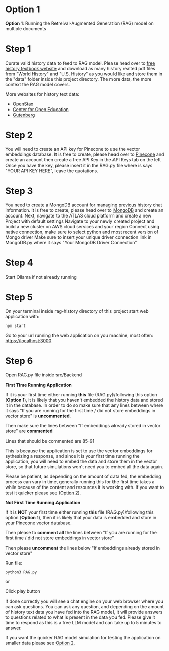 # Option 1

**Option 1**: Running the Retreival-Augmented Generation (RAG) model on multiple documents

# Step 1

Curate valid history data to feed to RAG model. 
Please head over to [free history textbook website](https://glhssocialstudies.weebly.com/world-history-textbook---pdf-copy.html) and download as many history realted pdf files from "World History" and "U.S. History" as you would like and store them in the "data" folder inside this project directory. The more data, the more context the RAG model covers.

More websites for history text data:
* [OpenStax](https://openstax.org/)
* [Center for Open Education](https://open.umn.edu/opentextbooks/subjects/history)
* [Gutenberg](https://www.gutenberg.org/ebooks/subject/58)


# Step 2

You will need to create an API key for Pinecone to use the vector embeddings database.
It is free to create, please head over to [Pinecone](https://www.pinecone.io/) and create an account then create a free API Key in the API Keys tab on the left
Once you have the key, please insert it in the RAG.py file where is says "YOUR API KEY HERE", leave the quotations.

# Step 3

You need to create a MongoDB account for managing previous history chat information.
It is free to create, please head over to [MongoDB](https://www.mongodb.com/) and create an account.
Next, navigate to the ATLAS cloud platform and create a new Project with default settings
Navigate to your newly created project and build a new cluster on AWS cloud services and your region 
Connect using native connection, make sure to select python and most recent version of Mongo driver
Make sure to insert your unique driver connection link in MongoDB.py where it says "Your MongoDB Driver Connection" 

# Step 4

Start Ollama if not already running

# Step 5

On your terminal inside rag-history directory of this project start web application with:

    npm start

Go to your url running the web application on you machine, most often: [https://localhost:3000](https://localhost:3000)


# Step 6

Open RAG.py file inside src/Backend

**First Time Running Application**

If it is your first time either running **this** file (RAG.py)/following this option (**Option 1**), it is likely that you haven't embedded the history data and stored it in the database. In order to do so make sure that any lines between where it says "If you are running for the first time / did not store embeddings in vector store" is **uncommented**.

Then make sure the lines between "If embeddings already stored in vector store" are **commented**

Lines that should be commented are 85-91

This is because the application is set to use the vector embeddings for sythesizing a response, and since it is your first time running the application, you will need to embed the data and store them in the vector store, so that future simulations won't need you to embed all the data again.

Please be patient, as depending on the amount of data fed, the embedding process can vary in time, generally running this for the first time takes a while because of the content and resources it is working with. If you want to test it quicker please see ([Option 2](Option_2_README.md)).


**Not First Time Running Application**

If it is **NOT** your first time either running **this** file (RAG.py)/following this option (**Option 1**), then it is likely that your data is embedded and store in your Pinecone vector database.

Then please to **comment all** the lines between "If you are running for the first time / did not store embeddings in vector store"

Then please **uncomment** the lines below "If embeddings already stored in vector store"


Run file:

    python3 RAG.py

or

Click play button


If done correctly you will see a chat engine on your web browser where you can ask questions. 
You can ask any question, and depending on the amount of history text data you have fed into the RAG model, it will provide
answers to questions related to what is present in the data you fed. Please give it time to respond as this is a free LLM model and can take up to 5 minutes
to answer. 

If you want the quicker RAG model simulation for testing the application on smaller data please see [Option 2](Option_2_README.md).
